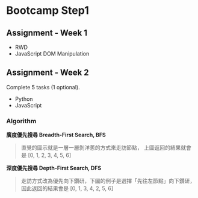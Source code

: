 # Bootcamp Step1
## Assignment - Week 1
- RWD 
- JavaScript DOM Manipulation
## Assignment - Week 2
Complete 5 tasks (1 optional).
- Python
- JavaScript
### Algorithm
**廣度優先搜尋 Breadth-First Search, BFS**
>直覺的圖示就是一層一層剝洋蔥的方式來走訪節點， 上圖返回的結果就會是 [0, 1, 2, 3, 4, 5, 6]

**深度優先搜尋 Depth-First Search, DFS**
>走訪方式改為優先向下鑽研，下圖的例子是選擇「先往左節點」向下鑽研，因此返回的結果會是 [0, 1, 3, 4, 2, 5, 6]




